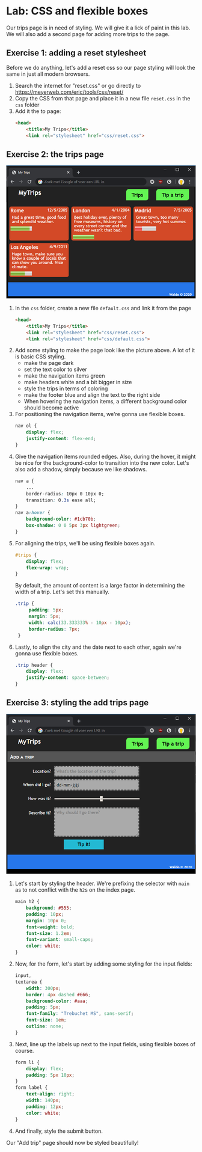 # Lab: CSS and flexible boxes

Our trips page is in need of styling. We will give it a lick of paint in this lab. We will also add a second page for adding more trips to the page.

## Exercise 1: adding a reset stylesheet

Before we do anything, let's add a reset css so our page styling will look the same in just all modern browsers.

1. Search the internet for "reset.css" or go directly to https://meyerweb.com/eric/tools/css/reset/
1. Copy the CSS from that page and place it in a new file `reset.css` in the `css` folder
1. Add it the to page:
	```html
	<head>
		<title>My Trips</title>
		<link rel="stylesheet" href="css/reset.css">
	```

## Exercise 2: the trips page

![The result of this lab: our trips page styled](lab2-trips-page.png)

1. In the `css` folder, create a new file `default.css` and link it from the page
	```html
	<head>
		<title>My Trips</title>
		<link rel="stylesheet" href="css/reset.css">
		<link rel="stylesheet" href="css/default.css">
	```
1. Add some styling to make the page look like the picture above. A lot of it is basic CSS styling.
   * make the page dark
   * set the text color to silver
   * make the navigation items green
   * make headers white and a bit bigger in size
   * style the trips in terms of coloring
   * make the footer blue and align the text to the right side
   * When hovering the navigation items, a different background color should become active
1. For positioning the navigation items, we're gonna use flexible boxes.
	```css
	nav ol {
		display: flex;
		justify-content: flex-end;
	}
	```
1. Give the navigation items rounded edges. Also, during the hover, it might be nice for the background-color to transition into the new color. Let's also add a shadow, simply because we like shadows.
	```css
	nav a {
		...
		border-radius: 10px 0 10px 0;
		transition: 0.3s ease all;
	}
	nav a:hover {
		background-color: #1cb70b;
		box-shadow: 0 0 5px 3px lightgreen;
	}
	```
1. For aligning the trips, we'll be using flexible boxes again.
	```css
	#trips {
		display: flex;
		flex-wrap: wrap;
	}
	```
   By default, the amount of content is a large factor in determining the width of a trip. Let's set this manually.
   ```css
   .trip {
		padding: 5px;
		margin: 5px;
		width: calc(33.333333% - 10px - 10px);
		border-radius: 7px;
	}
   ```
1. Lastly, to align the city and the date next to each other, again we're gonna use flexible boxes.
	```css
	.trip header {
		display: flex;
		justify-content: space-between;
	}
	```

## Exercise 3: styling the add trips page

![The result of this lab: the add trips page, styled](lab2-add-trip-page.png)

1. Let's start by styling the header. We're prefixing the selector with `main` as to not conflict with the `h2`s on the index page.
	```css
	main h2 {
		background: #555;
		padding: 10px;
		margin: 10px 0;
		font-weight: bold;
		font-size: 1.2em;
		font-variant: small-caps;
		color: white;
	}
	```
1. Now, for the form, let's start by adding some styling for the input fields:
	```css
	input,
	textarea {
		width: 300px;
		border: 4px dashed #666;
		background-color: #aaa;
		padding: 5px;
		font-family: "Trebuchet MS", sans-serif;
		font-size: 1em;
		outline: none;
	}
	```

1. Next, line up the labels up next to the input fields, using flexible boxes of course.
	```css
	form li {
		display: flex;
		padding: 5px 10px;
	}
	form label {
		text-align: right;
		width: 140px;
		padding: 12px;
		color: white;
	}
	```
1. And finally, style the submit button.

Our "Add trip" page should now be styled beautifully!
